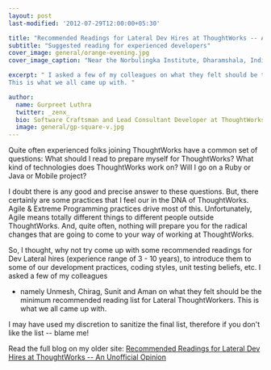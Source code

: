```yaml
---
layout: post
last-modified: '2012-07-29T12:00:00+05:30'

title: "Recommended Readings for Lateral Dev Hires at ThoughtWorks -- An Unofficial Opinion"
subtitle: "Suggested reading for experienced developers"
cover_image: general/orange-evening.jpg
cover_image_caption: "Near the Norbulingka Institute, Dharamshala, India"

excerpt: " I asked a few of my colleagues on what they felt should be the minimum recommended reading list for Lateral ThoughtWorkers.
This is what we all came up with. "

author:
  name: Gurpreet Luthra
  twitter: _zenx_
  bio: Software Craftsman and Lead Consultant Developer at ThoughtWorks
  image: general/gp-square-v.jpg
---
```


Quite often experienced folks joining ThoughtWorks have a common set of questions: What should I read to prepare
myself for ThoughtWorks? What kind of technologies does ThoughtWorks work on? Will I go on a Ruby or Java or Mobile project?

I doubt there is any good and precise answer to these questions. But, there certainly are some practices
that I feel our in the DNA of ThoughtWorks. Agile & Extreme Programming practices drive most of this.
Unfortunately, Agile means totally different things to different people outside ThoughtWorks. And, quite often,
nothing will prepare you for the radical changes that are going to come to your way of working at ThoughtWorks.

So, I thought, why not try come up with some recommended readings for Dev Lateral hires (experience range of 3 - 10 years),
to introduce them to some of our development practices, coding styles, unit testing beliefs, etc. I asked a few of my colleagues
- namely Unmesh, Chirag, Sunit and Aman on what they felt should be the minimum recommended reading list for Lateral ThoughtWorkers.
This is what we all came up with.

I may have used my discretion to sanitize the final list, therefore if you don't like the list -- blame me!

Read the full blog on my older site:
[Recommended Readings for Lateral Dev Hires at ThoughtWorks -- An Unofficial Opinion](http://techie-notebook.blogspot.com/2012/07/recommended-readings-for-lateral-dev.html)